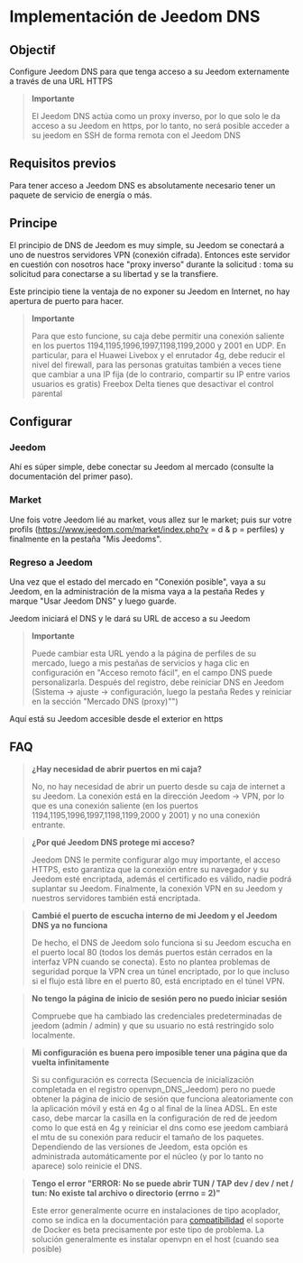 # Implementación de Jeedom DNS

## Objectif

Configure Jeedom DNS para que tenga acceso a su Jeedom externamente a través de una URL HTTPS

> **Importante**
>
>El Jeedom DNS actúa como un proxy inverso, por lo que solo le da acceso a su Jeedom en https, por lo tanto, no será posible acceder a su jeedom en SSH de forma remota con el Jeedom DNS

## Requisitos previos

Para tener acceso a Jeedom DNS es absolutamente necesario tener un paquete de servicio de energía o más.

## Principe

El principio de DNS de Jeedom es muy simple, su Jeedom se conectará a uno de nuestros servidores VPN (conexión cifrada). Entonces este servidor en cuestión con nosotros hace "proxy inverso" durante la solicitud : toma su solicitud para conectarse a su libertad y se la transfiere.

Este principio tiene la ventaja de no exponer su Jeedom en Internet, no hay apertura de puerto para hacer.

> **Importante**
>
> Para que esto funcione, su caja debe permitir una conexión saliente en los puertos 1194,1195,1996,1997,1198,1199,2000 y 2001 en UDP. En particular, para el Huawei Livebox y el enrutador 4g, debe reducir el nivel del firewall, para las personas gratuitas también a veces tiene que cambiar a una IP fija (de lo contrario, compartir su IP entre varios usuarios es gratis) Freebox Delta tienes que desactivar el control parental 

## Configurar

### Jeedom

Ahí es súper simple, debe conectar su Jeedom al mercado (consulte la documentación del primer paso). 

### Market

Une fois votre Jeedom lié au market, vous allez sur le market; puis sur votre profils (https://www.jeedom.com/market/index.php?v = d & p = perfiles) y finalmente en la pestaña "Mis Jeedoms".

### Regreso a Jeedom

Una vez que el estado del mercado en "Conexión posible", vaya a su Jeedom, en la administración de la misma vaya a la pestaña Redes y marque "Usar Jeedom DNS" y luego guarde.

Jeedom iniciará el DNS y le dará su URL de acceso a su Jeedom

> **Importante**
>
> Puede cambiar esta URL yendo a la página de perfiles de su mercado, luego a mis pestañas de servicios y haga clic en configuración en "Acceso remoto fácil", en el campo DNS puede personalizarla. Después del registro, debe reiniciar DNS en Jeedom (Sistema -> ajuste -> configuración, luego la pestaña Redes y reiniciar en la sección "Mercado DNS (proxy)"")

Aquí está su Jeedom accesible desde el exterior en https

## FAQ

> **¿Hay necesidad de abrir puertos en mi caja?**
>
> No, no hay necesidad de abrir un puerto desde su caja de internet a su Jeedom. La conexión está en la dirección Jeedom -> VPN, por lo que es una conexión saliente (en los puertos 1194,1195,1996,1997,1198,1199,2000 y 2001) y no una conexión entrante.

> **¿Por qué Jeedom DNS protege mi acceso?**
>
> Jeedom DNS le permite configurar algo muy importante, el acceso HTTPS, esto garantiza que la conexión entre su navegador y su Jeedom esté encriptada, además el certificado es válido, nadie podrá suplantar su Jeedom. Finalmente, la conexión VPN en su Jeedom y nuestros servidores también está encriptada.

> **Cambié el puerto de escucha interno de mi Jeedom y el Jeedom DNS ya no funciona**
>
> De hecho, el DNS de Jeedom solo funciona si su Jeedom escucha en el puerto local 80 (todos los demás puertos están cerrados en la interfaz VPN cuando se conecta). Esto no plantea problemas de seguridad porque la VPN crea un túnel encriptado, por lo que incluso si el flujo está libre en el puerto 80, está encriptado en el túnel VPN.

> **No tengo la página de inicio de sesión pero no puedo iniciar sesión**
>
> Compruebe que ha cambiado las credenciales predeterminadas de jeedom (admin / admin) y que su usuario no está restringido solo localmente.

> **Mi configuración es buena pero imposible tener una página que da vuelta infinitamente**
>
> Si su configuración es correcta (Secuencia de inicialización completada en el registro openvpn_DNS_Jeedom) pero no puede obtener la página de inicio de sesión que funciona aleatoriamente con la aplicación móvil y está en 4g o al final de la línea ADSL. En este caso, debe marcar la casilla en la configuración de red de jeedom como lo que está en 4g y reiniciar el dns como ese jeedom cambiará el mtu de su conexión para reducir el tamaño de los paquetes. Dependiendo de las versiones de Jeedom, esta opción es administrada automáticamente por el núcleo (y por lo tanto no aparece) solo reinicie el DNS.

> **Tengo el error "ERROR: No se puede abrir TUN / TAP dev / dev / net / tun: No existe tal archivo o directorio (errno = 2)"**
>
> Este error generalmente ocurre en instalaciones de tipo acoplador, como se indica en la documentación para [compatibilidad](https://doc.jeedom.com/es_ES/compatibility/) el soporte de Docker es beta precisamente por este tipo de problema. La solución generalmente es instalar openvpn en el host (cuando sea posible)

